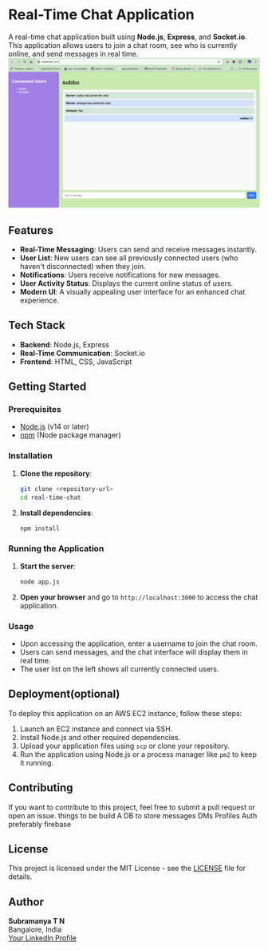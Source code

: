 

# Real-Time Chat Application

A real-time chat application built using **Node.js**, **Express**, and **Socket.io**. This application allows users to join a chat room, see who is currently online, and send messages in real time. 
![image](chat-screenshot.png)
## Features

- **Real-Time Messaging**: Users can send and receive messages instantly.
- **User List**: New users can see all previously connected users (who haven't disconnected) when they join.
- **Notifications**: Users receive notifications for new messages.
- **User Activity Status**: Displays the current online status of users.
- **Modern UI**: A visually appealing user interface for an enhanced chat experience.

## Tech Stack

- **Backend**: Node.js, Express
- **Real-Time Communication**: Socket.io
- **Frontend**: HTML, CSS, JavaScript

## Getting Started

### Prerequisites

- [Node.js](https://nodejs.org/) (v14 or later)
- [npm](https://www.npmjs.com/) (Node package manager)

### Installation

1. **Clone the repository**:

   ```bash
   git clone <repository-url>
   cd real-time-chat
   ```

2. **Install dependencies**:

   ```bash
   npm install
   ```

### Running the Application

1. **Start the server**:

   ```bash
   node app.js
   ```

2. **Open your browser** and go to `http://localhost:3000` to access the chat application.

### Usage

- Upon accessing the application, enter a username to join the chat room.
- Users can send messages, and the chat interface will display them in real time.
- The user list on the left shows all currently connected users.

## Deployment(optional)

To deploy this application on an AWS EC2 instance, follow these steps:

1. Launch an EC2 instance and connect via SSH.
2. Install Node.js and other required dependencies.
3. Upload your application files using `scp` or clone your repository.
4. Run the application using Node.js or a process manager like `pm2` to keep it running.

## Contributing

If you want to contribute to this project, feel free to submit a pull request or open an issue.
things to be build 
A DB to store messages
DMs
Profiles
Auth preferably firebase 

## License

This project is licensed under the MIT License - see the [LICENSE](LICENSE) file for details.

## Author

**Subramanya T N**  
Bangalore, India  
[Your LinkedIn Profile](https://www.linkedin.com/in/subramanya-tn-b399011a8/)
